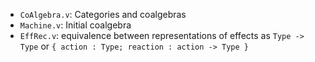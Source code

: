 - `CoAlgebra.v`: Categories and coalgebras
- `Machine.v`: Initial coalgebra
- `EffRec.v`: equivalence between representations of effects as `Type -> Type`
  or `{ action : Type; reaction : action -> Type }`
